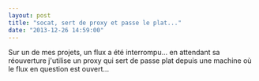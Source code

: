 ```yaml
---
layout: post
title: "socat, sert de proxy et passe le plat..."
date: "2013-12-26 14:59:00"
---
```

Sur un de mes projets, un flux a été interrompu... en attendant sa réouverture j'utilise un proxy qui sert de passe plat
depuis une machine où le flux en question est ouvert...

<script src="https://pastebin.com/embed_js/T9n93b8G"></script>

<div style="height: 0; overflow: hidden;">socat tcp listen reuseaddr fork example proxy</div>
